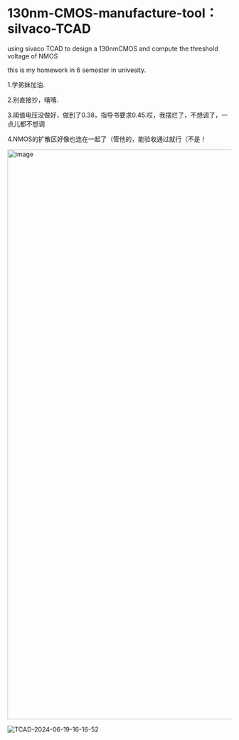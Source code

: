 # 130nm-CMOS-manufacture-tool：silvaco-TCAD
using sivaco TCAD to design a 130nmCMOS and compute the threshold voltage of NMOS

this is my homework in 6 semester in univesity.

1.学弟妹加油.

2.别直接抄，嘻嘻.

3.阈值电压没做好，做到了0.38，指导书要求0.45.哎，我摆烂了，不想调了，一点儿都不想调

4.NMOS的扩散区好像也连在一起了（管他的，能验收通过就行（不是！

<img width="1279" alt="image" src="https://github.com/TobiasWu2003/130nm-CMOS-manufacture-tool-silvaco-TCAD/assets/135199627/2bde812d-0df8-4b95-aa0a-61736923ff74">

![TCAD-2024-06-19-16-16-52](https://github.com/TobiasWu2003/130nm-CMOS-manufacture-tool-silvaco-TCAD/assets/135199627/95f241a5-1efd-4455-b27e-3b29714e6fb0)

